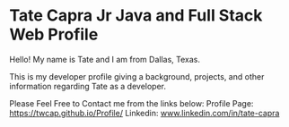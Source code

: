# Tate Capra Jr Java and Full Stack Web Profile 

Hello! My name is Tate and I am from Dallas, Texas.

This is my developer profile giving a background, projects, and other information regarding Tate as a developer. 

Please Feel Free to Contact me from the links below:
Profile Page: https://twcap.github.io/Profile/
Linkedin: www.linkedin.com/in/tate-capra

